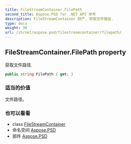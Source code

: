 ```yaml
---
title: FileStreamContainer.FilePath
second_title: Aspose.PSD for .NET API 参考
description: FileStreamContainer 财产. 获取文件路径.
type: docs
weight: 30
url: /zh/net/aspose.psd/filestreamcontainer/filepath/
---
```

## FileStreamContainer.FilePath property

获取文件路径.

```csharp
public string FilePath { get; }
```

### 适当的价值

文件路径。

### 也可以看看

* class [FileStreamContainer](../)
* 命名空间 [Aspose.PSD](../../filestreamcontainer/)
* 部件 [Aspose.PSD](../../../)


